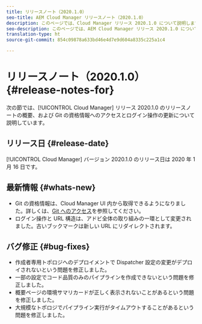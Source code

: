 ```yaml
---
title: リリースノート（2020.1.0）
seo-title: AEM Cloud Manager リリースノート（2020.1.0）
description: このページでは、Cloud Manager リリース 2020.1.0 について説明します。
seo-description: このページでは、AEM Cloud Manager リリース 2020.1.0 について説明します。
translation-type: ht
source-git-commit: 854c09878a633bd46e4d7e9d604a8335c225a1c4

---
```


# リリースノート（2020.1.0） {#release-notes-for}

次の節では、[!UICONTROL Cloud Manager] リリース 2020.1.0 のリリースノートの概要、および Git の資格情報へのアクセスとログイン操作の更新について説明しています。

## リリース日 {#release-date}

[!UICONTROL Cloud Manager] バージョン 2020.1.0 のリリース日は 2020 年 1 月 16 日です。

## 最新情報 {#whats-new}

* Git の資格情報は、Cloud Manager UI 内から取得できるようになりました。詳しくは、[Git へのアクセス](/help/using/accessing-git.md)を参照してください。
* ログイン操作と URL 構造は、アドビ全体の取り組みの一環として変更されました。古いブックマークは新しい URL にリダイレクトされます。


## バグ修正 {#bug-fixes}

* 作成者専用トポロジへのデプロイメントで Dispatcher 設定の変更がデプロイされないという問題を修正しました。
* 一部の設定でコード品質のみのパイプラインを作成できないという問題を修正しました。
* 概要ページの環境サマリカードが正しく表示されないことがあるという問題を修正しました。
* 大規模なトポロジでパイプライン実行がタイムアウトすることがあるという問題を修正しました。
